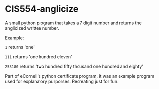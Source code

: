 # CIS554-anglicize

A small python program that takes a 7 digit number and returns the anglicized written number. 

Example:

`1` returns 'one'

`111` returns 'one hundred eleven'

`253180` returns 'two hundred fifty thousand one hundred and eighty'

Part of eCornell's python certificate program, it was an example program used for explanatory purporses. Recreating just for fun. 
